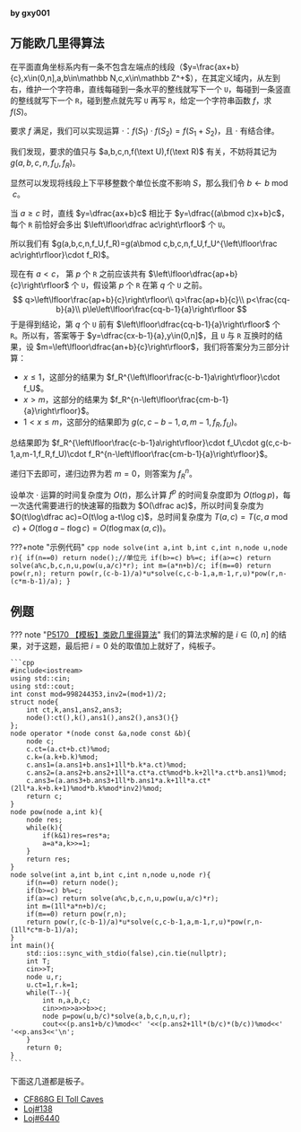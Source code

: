 **by gxy001**

## 万能欧几里得算法

在平面直角坐标系内有一条不包含左端点的线段（$y=\frac{ax+b}{c},x\in(0,n],a,b\in\mathbb N,c,x\in\mathbb Z^+$），在其定义域内，从左到右，维护一个字符串，直线每碰到一条水平的整线就写下一个 `U`，每碰到一条竖直的整线就写下一个 `R`，碰到整点就先写 `U` 再写 `R`，给定一个字符串函数 $f$，求 $f(S)$。

要求 $f$ 满足，我们可以实现运算 $\cdot$：$f(S_1)\cdot f(S_2)=f(S_1+S_2)$，且 $\cdot$ 有结合律。

我们发现，要求的值只与 $a,b,c,n,f(\text U),f(\text R)$ 有关，不妨将其记为 $g(a,b,c,n,f_U,f_R)$。

显然可以发现将线段上下平移整数个单位长度不影响 $S$，那么我们令 $b\leftarrow b\bmod c$。

当 $a\ge c$ 时，直线 $y=\dfrac{ax+b}c$ 相比于 $y=\dfrac{(a\bmod c)x+b}c$，每个 `R` 前恰好会多出 $\left\lfloor\dfrac ac\right\rfloor$ 个 `U`。

所以我们有 $g(a,b,c,n,f_U,f_R)=g(a\bmod c,b,c,n,f_U,f_U^{\left\lfloor\frac ac\right\rfloor}\cdot f_R)$。

现在有 $a<c$， 第 $p$ 个 `R` 之前应该共有 $\left\lfloor\dfrac{ap+b}{c}\right\rfloor$ 个 `U`，假设第 $p$ 个 `R` 在第 $q$ 个 `U` 之前。
$$
q>\left\lfloor\frac{ap+b}{c}\right\rfloor\\
q>\frac{ap+b}{c}\\
p<\frac{cq-b}{a}\\
p\le\left\lfloor\frac{cq-b-1}{a}\right\rfloor
$$
于是得到结论，第 $q$ 个 `U` 前有 $\left\lfloor\dfrac{cq-b-1}{a}\right\rfloor$ 个 `R`。所以有，答案等于 $y=\dfrac{cx-b-1}{a},y\in(0,n]$，且 `U` 与 `R` 互换时的结果，设 $m=\left\lfloor\dfrac{an+b}{c}\right\rfloor$，我们将答案分为三部分计算：

- $x\le 1$，这部分的结果为 $f_R^{\left\lfloor\frac{c-b-1}a\right\rfloor}\cdot f_U$。
- $x>m$，这部分的结果为 $f_R^{n-\left\lfloor\frac{cm-b-1}{a}\right\rfloor}$。
- $1< x\le m$，这部分的结果即为 $g(c,c-b-1,a,m-1,f_R,f_U)$。

总结果即为 $f_R^{\left\lfloor\frac{c-b-1}a\right\rfloor}\cdot f_U\cdot g(c,c-b-1,a,m-1,f_R,f_U)\cdot f_R^{n-\left\lfloor\frac{cm-b-1}{a}\right\rfloor}$。

递归下去即可，递归边界为若 $m=0$，则答案为 $f_R^n$。

设单次 $\cdot$ 运算的时间复杂度为 $O(t)$，那么计算 $f^{p}$ 的时间复杂度即为 $O(t\log p)$，每一次迭代需要进行的快速幂的指数为 $O(\dfrac ac)$，所以时间复杂度为 $O(t\log\dfrac ac)=O(t\log a-t\log c)$，总时间复杂度为 $T(a,c)=T(c,a\bmod c)+O(t\log a-t\log c)=O(t\log \max(a,c))$。

???+note "示例代码"
	```cpp
	node solve(int a,int b,int c,int n,node u,node r){
		if(n==0) return node();//单位元
		if(b>=c) b%=c;
		if(a>=c) return solve(a%c,b,c,n,u,pow(u,a/c)*r);
		int m=(a*n+b)/c;
		if(m==0) return pow(r,n);
		return pow(r,(c-b-1)/a)*u*solve(c,c-b-1,a,m-1,r,u)*pow(r,n-(c*m-b-1)/a);
	}
	```

## 例题

??? note "[P5170 【模板】类欧几里得算法](https://www.luogu.com.cn/problem/P5170)"
	我们的算法求解的是 $i\in (0,n]$ 的结果，对于这题，最后把 $i=0$ 处的取值加上就好了，纯板子。

	```cpp
	#include<iostream>
	using std::cin;
	using std::cout;
	int const mod=998244353,inv2=(mod+1)/2;
	struct node{
		int ct,k,ans1,ans2,ans3;
		node():ct(),k(),ans1(),ans2(),ans3(){}
	};
	node operator *(node const &a,node const &b){
		node c;
		c.ct=(a.ct+b.ct)%mod;
		c.k=(a.k+b.k)%mod;
		c.ans1=(a.ans1+b.ans1+1ll*b.k*a.ct)%mod;
		c.ans2=(a.ans2+b.ans2+1ll*a.ct*a.ct%mod*b.k+2ll*a.ct*b.ans1)%mod;
		c.ans3=(a.ans3+b.ans3+1ll*b.ans1*a.k+1ll*a.ct*(2ll*a.k+b.k+1)%mod*b.k%mod*inv2)%mod;
		return c;
	}
	node pow(node a,int k){
		node res;
		while(k){
			if(k&1)res=res*a;
			a=a*a,k>>=1;
		}
		return res;
	}
	node solve(int a,int b,int c,int n,node u,node r){
		if(n==0) return node();
		if(b>=c) b%=c;
		if(a>=c) return solve(a%c,b,c,n,u,pow(u,a/c)*r);
		int m=(1ll*a*n+b)/c;
		if(m==0) return pow(r,n);
		return pow(r,(c-b-1)/a)*u*solve(c,c-b-1,a,m-1,r,u)*pow(r,n-(1ll*c*m-b-1)/a);
	}
	int main(){
		std::ios::sync_with_stdio(false),cin.tie(nullptr);
		int T;
		cin>>T;
		node u,r;
		u.ct=1,r.k=1;
		while(T--){
			int n,a,b,c;
			cin>>n>>a>>b>>c;
			node p=pow(u,b/c)*solve(a,b,c,n,u,r);
			cout<<(p.ans1+b/c)%mod<<' '<<(p.ans2+1ll*(b/c)*(b/c))%mod<<' '<<p.ans3<<'\n';
		}
		return 0;
	}
	```

下面这几道都是板子。

- [CF868G El Toll Caves](https://www.luogu.com.cn/problem/CF868G)
- [Loj#138](https://loj.ac/p/138)
- [Loj#6440](https://loj.ac/p/6440)
